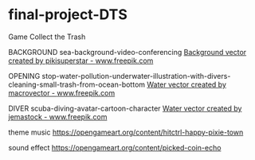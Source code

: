 # final-project-DTS
Game Collect the Trash

BACKGROUND  sea-background-video-conferencing
<a href="https://www.freepik.com/vectors/background">Background vector created by pikisuperstar - www.freepik.com</a>

OPENING  stop-water-pollution-underwater-illustration-with-divers-cleaning-small-trash-from-ocean-bottom
<a href="https://www.freepik.com/vectors/water">Water vector created by macrovector - www.freepik.com</a>

DIVER  scuba-diving-avatar-cartoon-character
<a href="https://www.freepik.com/vectors/water">Water vector created by jemastock - www.freepik.com</a>

theme music
https://opengameart.org/content/hitctrl-happy-pixie-town

sound effect
https://opengameart.org/content/picked-coin-echo